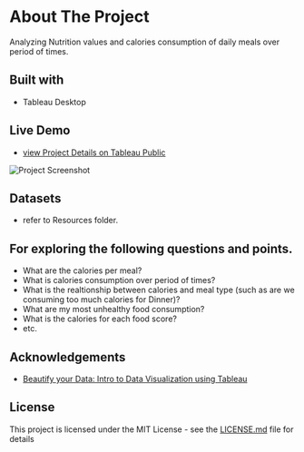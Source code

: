 # About The Project
Analyzing Nutrition values and calories consumption of daily meals over period of times.

## Built with
+ Tableau Desktop

## Live Demo
+ [view Project Details on Tableau Public](https://public.tableau.com/profile/phonethiriyadana#!/vizhome/NutritionConsumptionAnalysis/NutritionDashboard)

![Project Screenshot](https://raw.githubusercontent.com/ptyadana/Tableau-Nutrition-Analysis/master/dashboard_screenshot.png)


## Datasets
+ refer to Resources folder.

## For exploring the following questions and points.
+ What are the calories per meal?
+ What is calories consumption over period of times?
+ What is the realtionship between calories and meal type (such as are we consuming too much calories for Dinner)?
+ What are my most unhealthy food consumption?
+ What is the calories for each food score?
+ etc.

## Acknowledgements
+ [Beautify your Data: Intro to Data Visualization using Tableau](https://www.skillshare.com/classes/Beautify-your-Data-Intro-to-Data-Visualization-using-Tableau/1547035247)

## License
This project is licensed under the MIT License - see the [LICENSE.md](LICENSE.md) file for details

